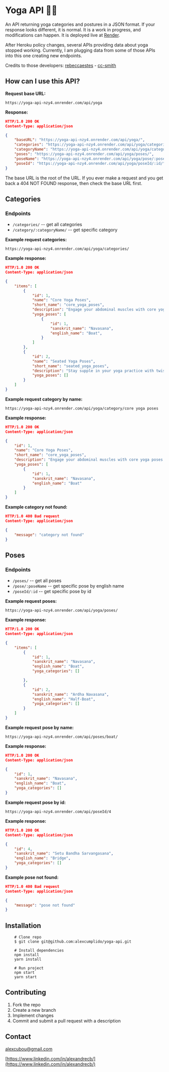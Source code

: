 # Yoga API 🧘‍♀️

An API returning yoga categories and postures in a JSON format. If your response looks different, it is normal. It is a work in progress, and modifications can happen. It is deployed live at [Render](https://render.com/).

After Heroku policy changes, several APIs providing data about yoga stopped working. Currently, I am plugging data from some of those APIs into this one creating new endpoints.

Credits to those developers: [rebeccaestes](https://github.com/rebeccaestes/yoga_api) - [cc-smith](https://github.com/cc-smith/yoga-poses)

## How can I use this API?

**Request base URL:**

```
https://yoga-api-nzy4.onrender.com/api/yoga
```

**Response:**

```json
HTTP/1.0 200 OK
Content-Type: application/json

{
    "baseURL": "https://yoga-api-nzy4.onrender.com/api/yoga/",
    "categories": "https://yoga-api-nzy4.onrender.com/api/yoga/categories/",
    "categoryName": "https://yoga-api-nzy4.onrender.com/api/yoga/category/:categoryName/",
    "poses": "https://yoga-api-nzy4.onrender.com/api/yoga/poses/",
    "poseName": "https://yoga-api-nzy4.onrender.com/api/yoga/pose/:poseName/",
    "poseId": "https://yoga-api-nzy4.onrender.com/api/yoga/poseId/:id/"
}

```

The base URL is the root of the URL. If you ever make a request and you get back a 404 NOT FOUND response, then check the base URL first.

## Categories

### **Endpoints**

- `/categories/` -- get all categories
- `/category/:categoryName/` -- get specific category

**Example request categories:**

```
https://yoga-api-nzy4.onrender.com/api/yoga/categories/
```

**Example response:**

```json
HTTP/1.0 200 OK
Content-Type: application/json

{
    "items": [
        {
            "id": 1,
            "name": "Core Yoga Poses",
            "short_name": "core_yoga_poses",
            "description": "Engage your abdominal muscles with core yoga poses that build a strong and stable center like Boat Pose",
            "yoga_poses": [
                {
                    "id": 1,
                    "sanskrit_name": "Navasana",
                    "english_name": "Boat",
                }
            ]
        },
        {
            "id": 2,
            "name": "Seated Yoga Poses",
            "short_name": "seated_yoga_poses",
            "description": "Stay supple in your yoga practice with twisting asanas",
            "yoga_poses": []
        }
    ]
}

```

**Example request category by name:**

```
https://yoga-api-nzy4.onrender.com/api/yoga/category/core yoga poses
```

**Example response:**

```json
HTTP/1.0 200 OK
Content-Type: application/json

{
    "id": 1,
    "name": "Core Yoga Poses",
    "short_name": "core_yoga_poses",
    "description": "Engage your abdominal muscles with core yoga poses that build a strong and stable center like Boat Pose, Dolphin Pose and Side Plank Pose.",
    "yoga_poses": [
        {
            "id": 1,
            "sanskrit_name": "Navasana",
            "english_name": "Boat"
        }
    ]
}
```

**Example category not found:**

```json
HTTP/1.0 400 Bad request
Content-Type: application/json

{
    "message": "category not found"
}
```

## Poses

### **Endpoints**

- `/poses/` -- get all poses
- `/pose/:poseName` -- get specific pose by english name
- `/poseId/:id` -- get specific pose by id

**Example request poses:**

```
https://yoga-api-nzy4.onrender.com/api/yoga/poses/
```

**Example response:**

```json
HTTP/1.0 200 OK
Content-Type: application/json

{
    "items": [
        {
            "id": 1,
            "sanskrit_name": "Navasana",
            "english_name": "Boat",
            "yoga_categories": []

        },
        {
            "id": 2,
            "sanskrit_name": "Ardha Navasana",
            "english_name": "Half-Boat",
            "yoga_categories": []
        }
    ]
}
```

**Example request pose by name:**

```
https://yoga-api-nzy4.onrender.com/api/poses/boat/
```

**Example response:**

```json
HTTP/1.0 200 OK
Content-Type: application/json

{
    "id": 1,
    "sanskrit_name": "Navasana",
    "english_name": "Boat",
    "yoga_categories": []
}
```

**Example request pose by id:**

```
https://yoga-api-nzy4.onrender.com/api/poseId/4
```

**Example response:**

```json
HTTP/1.0 200 OK
Content-Type: application/json

{
    "id": 4,
    "sanskrit_name": "Setu Bandha Sarvangasana",
    "english_name": "Bridge",
    "yoga_categories": []
}
```

**Example pose not found:**

```json
HTTP/1.0 400 Bad request
Content-Type: application/json

{
    "message": "pose not found"
}
```

## Installation

```shell
    # Clone repo
    $ git clone git@github.com:alexcumplido/yoga-api.git
```

```shell
    # Install dependencies
    npm install
    yarn install
```

```shell
    # Run project
    npm start
    yarn start
```

## Contributing

1. Fork the repo
2. Create a new branch
3. Implement changes
4. Commit and submit a pull request with a description

## Contact

alexcubou@gmail.com

[https://www.linkedin.com/in/alexandrecb/](https://www.linkedin.com/in/alexandrecb/)
